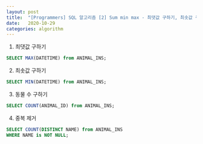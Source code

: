 ```yaml
---
layout: post
title:  "[Programmers] SQL 알고리즘 [2] Sum min max - 최댓값 구하기, 최솟값 구하기, 동물 수 구하기  , 중복 제거  "
date:   2020-10-29
categories: algorithm
---
```



1. 최댓값 구하기

```sql
SELECT MAX(DATETIME) from ANIMAL_INS;
```

2. 최솟값 구하기

```sql
SELECT MIN(DATETIME) from ANIMAL_INS;
```

3. 동물 수 구하기

```sql
SELECT COUNT(ANIMAL_ID) from ANIMAL_INS;
```

4. 중복 제거

```sql
SELECT COUNT(DISTINCT NAME) from ANIMAL_INS
WHERE NAME is NOT NULL;
```
